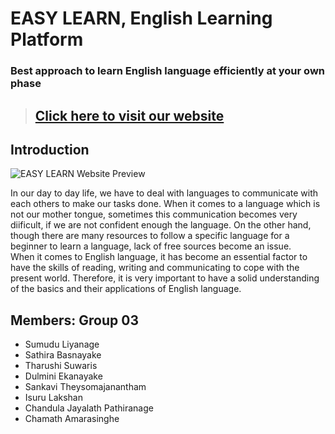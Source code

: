 # EASY LEARN, English Learning Platform

### Best approach to learn English language efficiently at your own phase

> ## [Click here to visit our website](https://rslup.github.io/2021g3r1/ "EASY LEARN, English Learning Platform")

## Introduction

![EASY LEARN Website Preview](/images/classroom.jpg "EASY LEARN Website Preview")

<p>In our day to day life, we have to deal with languages to communicate with each others to make our tasks done. When it comes to a language which is not our mother tongue, sometimes this communication becomes very diificult, if we are not confident enough the language. On the other hand, though there are many resources to follow a specific language for a beginner to learn a language, lack of free sources become an issue.<br>
When it comes to English language, it has become an essential factor to have the skills of reading, writing and communicating to cope with the present world. Therefore, it is very important to have a solid understanding of the basics and their applications of English language.</p>

## Members: Group 03

- Sumudu Liyanage
- Sathira Basnayake
- Tharushi Suwaris
- Dulmini Ekanayake
- Sankavi Theysomajanantham
- Isuru Lakshan
- Chandula Jayalath Pathiranage
- Chamath Amarasinghe

